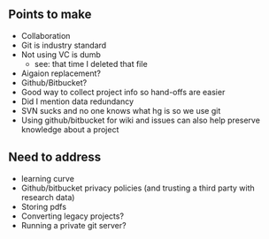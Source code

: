 Points to make
--------------
- Collaboration
- Git is industry standard
- Not using VC is dumb 
	- see: that time I deleted that file
- Aigaion replacement?
- Github/Bitbucket?
- Good way to collect project info so hand-offs are easier
- Did I mention data redundancy 
- SVN sucks and no one knows what hg is so we use git
- Using github/bitbucket for wiki and issues can also help preserve knowledge about a project


Need to address
---------------
- learning curve
- Github/bitbucket privacy policies (and trusting a third party with research data)
- Storing pdfs
- Converting legacy projects?
- Running a private git server?